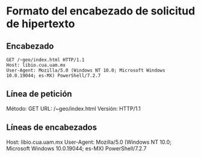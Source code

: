 # Formato del encabezado de solicitud de hipertexto

## Encabezado

```
GET /~geo/index.html HTTP/1.1 
Host: libio.cua.uam.mx 
User-Agent: Mozilla/5.0 (Windows NT 10.0; Microsoft Windows 10.0.19044; es-MX) PowerShell/7.2.7
```

## Línea de petición

Método: GET
URL: /~geo/index.html
Versión: HTTP/1.1

## Líneas de encabezados

Host: libio.cua.uam.mx 
User-Agent: Mozilla/5.0 (Windows NT 10.0; Microsoft Windows 10.0.19044; es-MX) PowerShell/7.2.7
